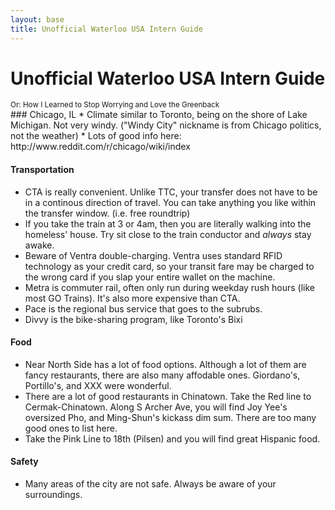 ```yaml
---
layout: base
title: Unofficial Waterloo USA Intern Guide
---
```


<div class="page-header">
  <h1>Unofficial Waterloo USA Intern Guide</h1>
  <small>Or: How I Learned to Stop Worrying and Love the Greenback</small>
</div>

<section id="Area-Chicago-IL" />
### Chicago, IL
* Climate similar to Toronto, being on the shore of Lake Michigan. Not very windy. ("Windy City" nickname is from Chicago politics, not the weather)
* Lots of good info here: http://www.reddit.com/r/chicago/wiki/index

#### Transportation
* CTA is really convenient. Unlike TTC, your transfer does not have to be in a continous direction of travel. You can take anything you like within the transfer window. (i.e. free roundtrip)
* If you take the train at 3 or 4am, then you are literally walking into the homeless' house. Try sit close to the train conductor and _always_ stay awake. 
* Beware of Ventra double-charging. Ventra uses standard RFID technology as your credit card, so your transit fare may be charged to the wrong card if you slap your entire wallet on the machine. 
* Metra is commuter rail, often only run during weekday rush hours (like most GO Trains). It's also more expensive than CTA. 
* Pace is the regional bus service that goes to the subrubs.
* Divvy is the bike-sharing program, like Toronto's Bixi

#### Food
* Near North Side has a lot of food options. Although a lot of them are fancy restaurants, there are also many affodable ones. Giordano's, Portillo's, and XXX were wonderful.
* There are a lot of good restaurants in Chinatown. Take the Red line to Cermak-Chinatown. Along S Archer Ave, you will find Joy Yee's oversized Pho, and Ming-Shun's kickass dim sum. There are too many good ones to list here.
* Take the Pink Line to 18th (Pilsen) and you will find great Hispanic food. 

#### Safety
* Many areas of the city are not safe. Always be aware of your surroundings. 
